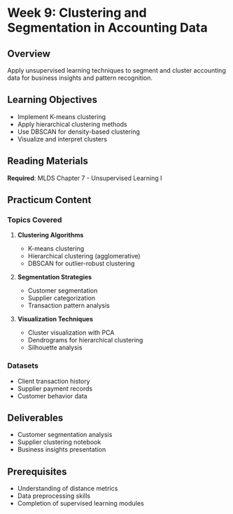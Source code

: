# Week 9: Clustering and Segmentation in Accounting Data

## Overview
Apply unsupervised learning techniques to segment and cluster accounting data for business insights and pattern recognition.

## Learning Objectives
- Implement K-means clustering
- Apply hierarchical clustering methods
- Use DBSCAN for density-based clustering
- Visualize and interpret clusters

## Reading Materials
**Required**: MLDS Chapter 7 - Unsupervised Learning I

## Practicum Content

### Topics Covered
1. **Clustering Algorithms**
   - K-means clustering
   - Hierarchical clustering (agglomerative)
   - DBSCAN for outlier-robust clustering

2. **Segmentation Strategies**
   - Customer segmentation
   - Supplier categorization
   - Transaction pattern analysis

3. **Visualization Techniques**
   - Cluster visualization with PCA
   - Dendrograms for hierarchical clustering
   - Silhouette analysis

### Datasets
- Client transaction history
- Supplier payment records
- Customer behavior data

## Deliverables
- Customer segmentation analysis
- Supplier clustering notebook
- Business insights presentation

## Prerequisites
- Understanding of distance metrics
- Data preprocessing skills
- Completion of supervised learning modules